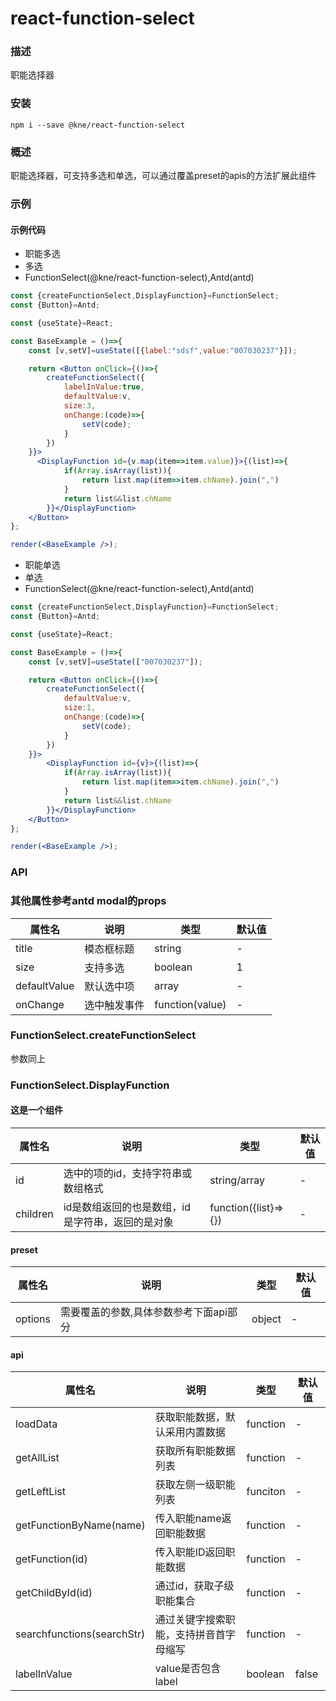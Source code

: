 
# react-function-select


### 描述

职能选择器


### 安装

```shell
npm i --save @kne/react-function-select
```


### 概述

职能选择器，可支持多选和单选，可以通过覆盖preset的apis的方法扩展此组件


### 示例

#### 示例代码

- 职能多选
- 多选
- FunctionSelect(@kne/react-function-select),Antd(antd)

```jsx
const {createFunctionSelect,DisplayFunction}=FunctionSelect;
const {Button}=Antd;

const {useState}=React;

const BaseExample = ()=>{
    const [v,setV]=useState([{label:"sdsf",value:"007030237"}]);

    return <Button onClick={()=>{
        createFunctionSelect({
            labelInValue:true,
            defaultValue:v,
            size:3,
            onChange:(code)=>{
                setV(code);
            }
        })
    }}>
      <DisplayFunction id={v.map(item=>item.value)}>{(list)=>{
            if(Array.isArray(list)){
                return list.map(item=>item.chName).join(",")
            }
            return list&&list.chName
        }}</DisplayFunction>  
    </Button>
};

render(<BaseExample />);

```

- 职能单选
- 单选
- FunctionSelect(@kne/react-function-select),Antd(antd)

```jsx
const {createFunctionSelect,DisplayFunction}=FunctionSelect;
const {Button}=Antd;

const {useState}=React;

const BaseExample = ()=>{
    const [v,setV]=useState(["007030237"]);

    return <Button onClick={()=>{
        createFunctionSelect({
            defaultValue:v,
            size:1,
            onChange:(code)=>{
                setV(code);
            }
        })
    }}>
        <DisplayFunction id={v}>{(list)=>{
            if(Array.isArray(list)){
                return list.map(item=>item.chName).join(",")
            }
            return list&&list.chName
        }}</DisplayFunction>
    </Button>
};

render(<BaseExample />);

```


### API

### 其他属性参考antd modal的props
|属性名|说明|类型|默认值|
|  ---  | ---  | --- | --- |
|  title  | 模态框标题 | string | - |
|  size  | 支持多选 | boolean | 1 |
|  defaultValue  | 默认选中项 | array | - |
|  onChange  | 选中触发事件 | function(value) | - |


### FunctionSelect.createFunctionSelect
参数同上

### FunctionSelect.DisplayFunction
#### 这是一个组件
|属性名|说明|类型|默认值|
|  ---  | ---  | --- | --- |
|  id  | 选中的项的id，支持字符串或数组格式 | string/array | - |
|  children  | id是数组返回的也是数组，id是字符串，返回的是对象 | function({list}=>{}) | - |


#### preset

| 属性名          | 说明                    | 类型     | 默认值 |
|--------------|-----------------------|--------|-----|
|options| 需要覆盖的参数,具体参数参考下面api部分 |object|-|

#### api

| 属性名                     | 说明                    | 类型     | 默认值 |
|-------------------------|-----------------------|--------|-----|
| loadData                | 获取职能数据，默认采用内置数据|function|-|
| getAllList          |获取所有职能数据列表|function|-|
| getLeftList            |获取左侧一级职能列表|funciton|-|
| getFunctionByName(name)             |传入职能name返回职能数据|function|-|
| getFunction(id)             |传入职能ID返回职能数据|function|-|
| getChildById(id)     |通过id，获取子级职能集合|function|-|
| searchfunctions(searchStr) |通过关键字搜索职能，支持拼音首字母缩写|function|-|
|  labelInValue  | value是否包含label | boolean | false |
